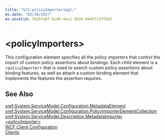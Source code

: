 ```yaml
---
title: "&lt;policyImporters&gt;"
ms.date: "03/30/2017"
ms.assetid: f8267a6f-bc09-4ec1-9b26-9445f137f663
---
```

# &lt;policyImporters&gt;
This configuration element specifies all the policy importers that control the import of custom policy assertions about bindings. Each child element is a <`policyImporter`> that is used to search custom policy assertions about binding features, as well as attach a custom binding element that implements the features the assertion requires.  
  
## See Also  
 <xref:System.ServiceModel.Configuration.MetadataElement>  
 <xref:System.ServiceModel.Configuration.PolicyImporterElementCollection>  
 <xref:System.ServiceModel.Description.MetadataImporter>  
 [\<policyImporter>](../../../../../docs/framework/configure-apps/file-schema/wcf/policyimporter.md)  
 [WCF Client Configuration](../../../../../docs/framework/wcf/feature-details/client-configuration.md)  
 [Clients](../../../../../docs/framework/wcf/feature-details/clients.md)
